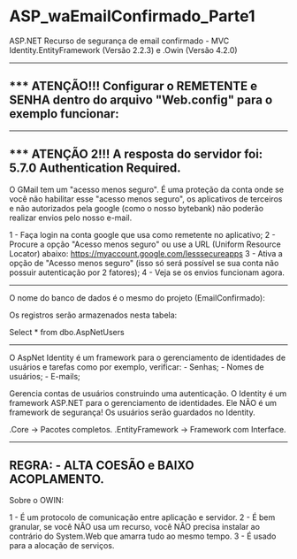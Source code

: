 # ASP_waEmailConfirmado_Parte1

ASP.NET
Recurso de segurança de email confirmado - MVC Identity.EntityFramework (Versão 2.2.3) e .Owin (Versão 4.2.0)

---------------------------------
*** ATENÇÃO!!! Configurar o REMETENTE e SENHA dentro do arquivo "Web.config" para o exemplo funcionar:
---------------------------------

<appSettings>
  <add key="emailServico:email_remetente" value="teste@gmail.com"/>
  <add key="emailServico:email_senha" value="Teste123!@#"/>
  <add key="webpages:Version" value="3.0.0.0" />
  <add key="webpages:Enabled" value="false" />
  <add key="ClientValidationEnabled" value="true" />
  <add key="UnobtrusiveJavaScriptEnabled" value="true" />
</appSettings>

---------------------------------
*** ATENÇÃO 2!!! A resposta do servidor foi: 5.7.0 Authentication Required.
---------------------------------

O GMail tem um "acesso menos seguro". 
É uma proteção da conta onde se você não habilitar esse "acesso menos seguro", os aplicativos de terceiros e não autorizados pela google (como o nosso bytebank) não poderão realizar envios pelo nosso e-mail.

  1 - Faça login na conta google que usa como remetente no aplicativo;
  2 - Procure a opção "Acesso menos seguro" ou use a URL (Uniform Resource Locator) abaixo: 
         https://myaccount.google.com/lesssecureapps
  3 - Ativa a opção de "Acesso menos seguro" (isso só será possível se sua conta não possuir autenticação por 2 fatores);
  4 - Veja se os envios funcionam agora.

---------------------------------

O nome do banco de dados é o mesmo do projeto (EmailConfirmado):

Os registros serão armazenados nesta tabela:

Select * from dbo.AspNetUsers

---------------------------------

O AspNet Identity é um framework para o gerenciamento de identidades de usuários e tarefas como por exemplo, verificar: 
	- Senhas;
	- Nomes de usuários;
	- E-mails;

Gerencia contas de usuários construindo uma autenticação.
O Identity é um framework ASP.NET para o gerenciamento de identidades. Ele NÃO é um framework de segurança!
Os usuários serão guardados no Identity.

.Core -> Pacotes completos.
.EntityFramework -> Framework com Interface.

------------------------------------
REGRA: - ALTA COESÃO e BAIXO ACOPLAMENTO.
------------------------------------

Sobre o OWIN: 

  1 - É um protocolo de comunicação entre aplicação e servidor.
  2 - É bem granular, se você NÃO usa um recurso, você NÃO precisa instalar ao contrário do System.Web que amarra tudo ao mesmo tempo.
  3 - É usado para a alocação de serviços.
